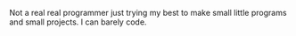 Not a real real programmer just trying my best to make small little programs and small projects.
I can barely code.
